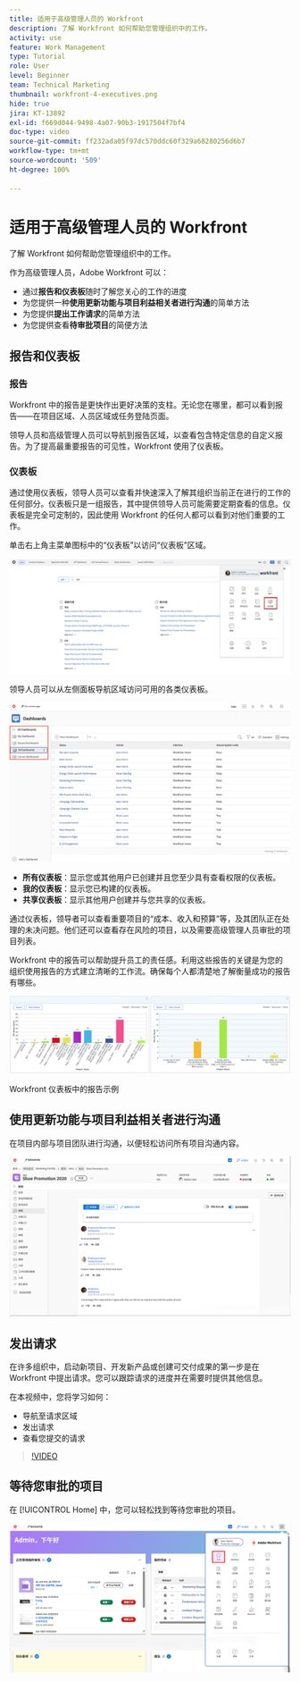 ```yaml
---
title: 适用于高级管理人员的 Workfront
description: 了解 Workfront 如何帮助您管理组织中的工作。
activity: use
feature: Work Management
type: Tutorial
role: User
level: Beginner
team: Technical Marketing
thumbnail: workfront-4-executives.png
hide: true
jira: KT-13892
exl-id: f669d044-9498-4a07-90b3-1917504f7bf4
doc-type: video
source-git-commit: ff232ada05f97dc570ddc60f329a68280256d6b7
workflow-type: tm+mt
source-wordcount: '509'
ht-degree: 100%

---
```


# 适用于高级管理人员的 Workfront

了解 Workfront 如何帮助您管理组织中的工作。

作为高级管理人员，Adobe Workfront 可以：

* 通过&#x200B;**报告和仪表板**&#x200B;随时了解您关心的工作的进度
* 为您提供一种&#x200B;**使用更新功能与项目利益相关者进行沟通**&#x200B;的简单方法
* 为您提供&#x200B;**提出工作请求**&#x200B;的简单方法
* 为您提供查看&#x200B;**待审批项目**&#x200B;的简便方法

## 报告和仪表板

### 报告

Workfront 中的报告是更快作出更好决策的支柱。无论您在哪里，都可以看到报告——在项目区域、人员区域或任务登陆页面。

领导人员和高级管理人员可以导航到报告区域，以查看包含特定信息的自定义报告。为了提高最重要报告的可见性，Workfront 使用了仪表板。

### 仪表板

通过使用仪表板，领导人员可以查看并快速深入了解其组织当前正在进行的工作的任何部分。仪表板只是一组报告，其中提供领导人员可能需要定期查看的信息。仪表板是完全可定制的，因此使用 Workfront 的任何人都可以看到对他们重要的工作。

单击右上角主菜单图标中的“仪表板”以访问“仪表板”区域。

![主菜单中“仪表板”选项的图像](assets/workfront-4-executives-1.png)

领导人员可以从左侧面板导航区域访问可用的各类仪表板。

![仪表板页面的图像](assets/workfront-4-executives-2.png)

* **所有仪表板**：显示您或其他用户已创建并且您至少具有查看权限的仪表板。
* **我的仪表板**：显示您已构建的仪表板。
* **共享仪表板**：显示其他用户创建并与您共享的仪表板。

通过仪表板，领导者可以查看重要项目的“成本、收入和预算”等，及其团队正在处理的未决问题。他们还可以查看存在风险的项目，以及需要高级管理人员审批的项目列表。

Workfront 中的报告可以帮助提升员工的责任感。利用这些报告的关键是为您的组织使用报告的方式建立清晰的工作流。确保每个人都清楚地了解衡量成功的报告有哪些。

![Workfront 仪表板中的报告示例](assets/workfront-4-executives-3.png)

Workfront 仪表板中的报告示例

## 使用更新功能与项目利益相关者进行沟通

在项目内部与项目团队进行沟通，以便轻松访问所有项目沟通内容。

![“更新”页面的图像](assets/workfront-4-executives-4.png)


## 发出请求

在许多组织中，启动新项目、开发新产品或创建可交付成果的第一步是在 Workfront 中提出请求。您可以跟踪请求的进度并在需要时提供其他信息。

在本视频中，您将学习如何：

* 导航至请求区域
* 发出请求
* 查看您提交的请求

>[!VIDEO](https://video.tv.adobe.com/v/336092/?quality=12&learn=on)

## 等待您审批的项目

在 [!UICONTROL Home] 中，您可以轻松找到等待您审批的项目。

![“主页”的图像](assets/workfront-4-executives-5.png)

